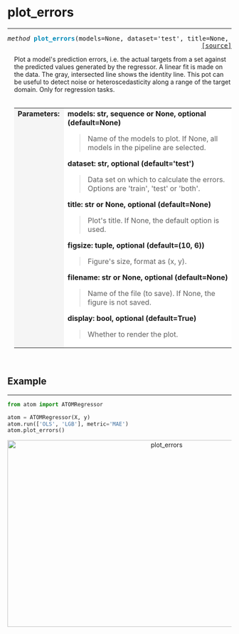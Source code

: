 # plot_errors
-------------

<a name="atom"></a>
<pre><em>method</em> <strong style="color:#008AB8">plot_errors</strong>(models=None, dataset='test', title=None, figsize=(10, 6), filename=None, display=True)
<div align="right"><a href="https://github.com/tvdboom/ATOM/blob/master/atom/plots.py#L1281">[source]</a></div></pre>
<div style="padding-left:3%">
Plot a model's prediction errors, i.e. the actual targets from a set against the
 predicted values generated by the regressor. A linear fit is made on the data.
 The gray, intersected line shows the identity line. This pot can be useful to detect
 noise or heteroscedasticity along a range of the target domain. Only for regression
 tasks.
<br /><br />
<table width="100%">
<tr>
<td width="15%" style="vertical-align:top; background:#F5F5F5;"><strong>Parameters:</strong></td>
<td width="75%" style="background:white;">
<strong>models: str, sequence or None, optional (default=None)</strong>
<blockquote>
Name of the models to plot. If None, all models in the pipeline are selected.
</blockquote>
<strong>dataset: str, optional (default='test')</strong>
<blockquote>
Data set on which to calculate the errors. Options are 'train', 'test' or 'both'.
</blockquote>
<strong>title: str or None, optional (default=None)</strong>
<blockquote>
Plot's title. If None, the default option is used.
</blockquote>
<strong>figsize: tuple, optional (default=(10, 6))</strong>
<blockquote>
Figure's size, format as (x, y).
</blockquote>
<strong>filename: str or None, optional (default=None)</strong>
<blockquote>
Name of the file (to save). If None, the figure is not saved.
</blockquote>
<strong>display: bool, optional (default=True)</strong>
<blockquote>
Whether to render the plot.
</blockquote>
</tr>
</table>
</div>
<br />



## Example
----------

```python
from atom import ATOMRegressor

atom = ATOMRegressor(X, y)
atom.run(['OLS', 'LGB'], metric='MAE')
atom.plot_errors()
```
<div align="center">
    <img src="/img/plots/plot_errors.png" alt="plot_errors" width="700" height="420"/>
</div>
